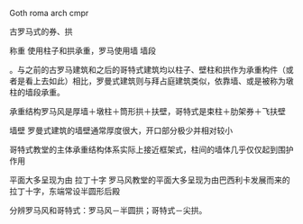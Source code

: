 Goth roma arch cmpr

古罗马式的券、拱

称重  使用柱子和拱承重，罗马使用墙  墙段


。与之前的古罗马建筑和之后的哥特式建筑均以柱子、壁柱和拱作为承重构件（或者是看上去如此）相比，罗曼式建筑则与拜占庭建筑类似，依靠墙、或是被称为墩柱的墙段承重。

承重结构罗马风是厚墙＋墩柱＋筒形拱＋扶壁，哥特式是束柱＋肋架券＋飞扶壁

墙壁
罗曼式建筑的墙壁通常厚度很大，开口部分极少并相对较小

哥特式教堂的主体承重结构体系实际上接近框架式，柱间的墙体几乎仅仅起到围护作用

平面大多呈现为由 拉丁十字
罗马风教堂的平面大多呈现为由巴西利卡发展而来的拉丁十字，东端常设半圆形后殿


分辨罗马风和哥特式：罗马风－半圆拱；哥特式－尖拱。
